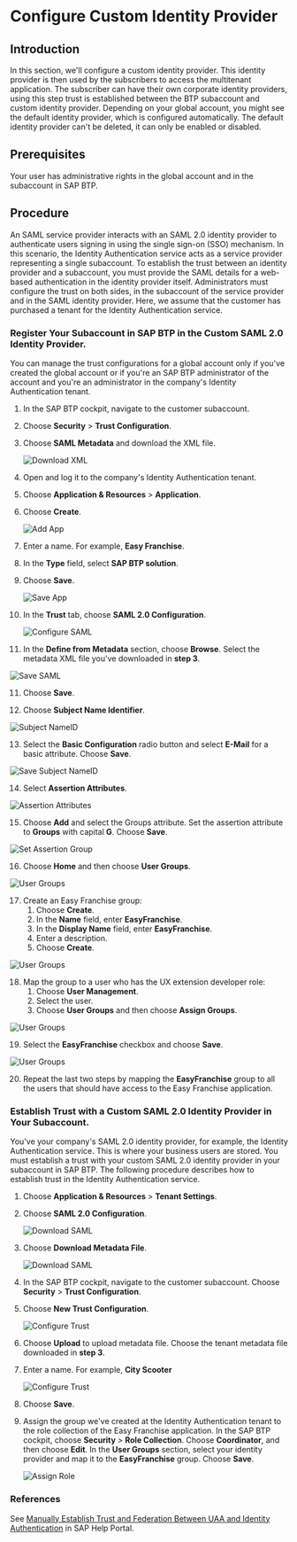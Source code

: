 
# Configure Custom Identity Provider

## Introduction

In this section, we'll configure a custom identity provider. This identity provider is then used by the subscribers to access the multitenant application. The subscriber can have their own corporate identity providers, using this step trust is established between the BTP subaccount and custom identity provider. 
Depending on your global account, you might see the default identity provider, which is configured automatically. The default identity provider can't be deleted, it can only be enabled or disabled. 

## Prerequisites

Your user has administrative rights in the global account and in the subaccount in SAP BTP.

## Procedure

An SAML service provider interacts with an SAML 2.0 identity provider to authenticate users signing in using the single sign-on (SSO) mechanism. In this scenario, the Identity Authentication service acts as a service provider representing a single subaccount. To establish the trust between an identity provider and a subaccount, you must provide the SAML details for a web-based authentication in the identity provider itself. Administrators must configure the trust on both sides, in the subaccount of the service provider and in the SAML identity provider. Here, we assume that the customer has purchased a tenant for the Identity Authentication service.

### Register Your Subaccount in SAP BTP in the Custom SAML 2.0 Identity Provider.

You can manage the trust configurations for a global account only if you've created the global account or if you're an SAP BTP administrator of the account and you're an administrator in the company's Identity Authentication tenant.

1. In the SAP BTP cockpit, navigate to the customer subaccount.
2. Choose **Security** > **Trust Configuration**. 
3. Choose **SAML Metadata** and download the XML file.
   
   ![Download XML](./images/CustIDP-SAML.png)
   
4. Open and log it to the company's Identity Authentication tenant.
5. Choose **Application & Resources** > **Application**.
6. Choose **Create**.
   
   ![Add App](./images/CustIDP-addApp.png)
   
7. Enter a name. For example, **Easy Franchise**. 
8. In the **Type** field, select **SAP BTP solution**.
9. Choose **Save**.

   ![Save App](./images/CustIDP-saveApp.png)
   
9. In the **Trust** tab, choose **SAML 2.0 Configuration**.
   
   ![Configure SAML](./images/CustIDP-configureSAML.png)
   
10. In the **Define from Metadata** section, choose **Browse**. Select the metadata XML file you've downloaded in **step 3**.

   ![Save SAML](./images/CustIDP-saveSAML.png)   

11. Choose **Save**.

12. Choose **Subject Name Identifier**.
    
   ![Subject NameID](./images/CustIDP-subjectNameID.png) 
   
13. Select the **Basic Configuration** radio button and select **E-Mail** for a basic attribute. Choose **Save**.
   
   ![Save Subject NameID](./images/CustIDP-subjectNameIDSave.png) 

14. Select **Assertion Attributes**.
    
   ![Assertion Attributes](./images/CustIDP-addAssertion.png) 

15. Choose **Add** and select the Groups attribute. Set the assertion attribute to **Groups** with capital **G**. Choose **Save**.
 
   ![Set Assertion Group](./images/CustIDP-addGroupAssertion.png)  

16. Choose **Home** and then choose **User Groups**.

   ![User Groups](./images/CustIDP-addGroups.png)

17. Create an Easy Franchise group:
    1. Choose **Create**.
    2. In the **Name** field, enter **EasyFranchise**.
    3. In the **Display Name** field, enter **EasyFranchise**.
    4. Enter a description.
    5. Choose **Create**.

   ![User Groups](./images/CustIDP-addGroups2.png)

  
18. Map the group to a user who has the UX extension developer role:
    1. Choose **User Management**.
    2. Select the user.  
    3. Choose **User Groups** and then choose **Assign Groups**.
   
   ![User Groups](./images/CustIDP-assertGroup.png)

19. Select the **EasyFranchise** checkbox and choose **Save**.
   
   ![User Groups](./images/CustIDP-assertGroup2.png)

20. Repeat the last two steps by mapping the **EasyFranchise** group to all the users that should have access to the Easy Franchise application. 

### Establish Trust with a Custom SAML 2.0 Identity Provider in Your Subaccount.

You've your company's SAML 2.0 identity provider, for example, the Identity Authentication service. This is where your business users are stored. You must establish a trust with your custom SAML 2.0 identity provider in your subaccount in SAP BTP. The following procedure describes how to establish trust in the Identity Authentication service.

1. Choose **Application & Resources** > **Tenant Settings**.
2. Choose **SAML 2.0 Configuration**.

   ![Download SAML](./images/CustIDP-IAS-SAML.png) 
   
3. Choose **Download Metadata File**.

   ![Download SAML](./images/CustIDP-downloadIAS-SAML.png)
   
4. In the SAP BTP cockpit, navigate to the customer subaccount. Choose **Security** > **Trust Configuration**.
5. Choose **New Trust Configuration**.
 
   ![Configure Trust](./images/CustIDP-configurenewTrust.png)
   
6. Choose **Upload** to upload metadata file. Choose the tenant metadata file downloaded in **step 3**.
7. Enter a name. For example, **City Scooter**
   
   ![Configure Trust](./images/CustIDP-configurenewTrust1.png)
   
8. Choose **Save**.
9. Assign the group we've created at the Identity Authentication tenant to the role collection of the Easy Franchise application. In the SAP BTP cockpit, choose **Security** > **Role Collection**. Choose **Coordinator**, and then choose **Edit**. In the **User Groups** section, select your identity provider and map it to the **EasyFranchise** group. Choose **Save**. 

   ![Assign Role](./images/CustIDP-assignRole.png)


### References
See [Manually Establish Trust and Federation Between UAA and Identity Authentication](https://help.sap.com/viewer/65de2977205c403bbc107264b8eccf4b/Cloud/en-US/7c6aa87459764b179aeccadccd4f91f3.html) in SAP Help Portal.

